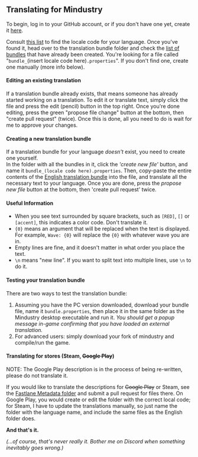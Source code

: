 ## Translating for Mindustry

To begin, log in to your GitHub account, or if you don't have one yet, create it [here](https://github.com/).

Consult [this list](https://www.science.co.il/language/Locale-codes.php) to find the locale code for your language. Once you've found it, 
head over to the translation bundle folder and check the [list of bundles](https://github.com/Anuken/Mindustry/tree/master/core/assets/bundles) that have already been created. 
You're looking for a file called "`bundle_`(insert locale code here)`.properties`". If you don't find one, create one manually (more info below).

#### Editing an existing translation

If a translation bundle already exists, that means someone has already started working on a translation. To edit it or translate text, simply click the file and press the edit (pencil) button in the top right. Once you're done editing, press the green "propose file change" button at the bottom, then "create pull request" (twice).
Once this is done, all you need to do is wait for me to approve your changes.

#### Creating a new translation bundle

If a translation bundle for your language *doesn't* exist, you need to create one yourself.  
In the folder with all the bundles in it, click the *'create new file'* button, and name it `bundle_(locale code here).properties`. 
Then, copy-paste the entire contents of the [English translation bundle](https://raw.githubusercontent.com/Anuken/Mindustry/master/core/assets/bundles/bundle.properties) into the file, and translate all the necessary text to your language.
Once you are done, press the *propose new file* button at the bottom, then 'create pull request' twice.  

#### Useful Information

- When you see text surrounded by square brackets, such as `[RED]`, `[]` or `[accent]`, this indicates a color code. Don't translate it.
- `{0}` means an argument that will be replaced when the text is displayed. For example, `Wave: {0}` will replace the `{0}` with whatever wave you are in.
- Empty lines are fine, and it doesn't matter in what order you place the text.
- `\n` means "new line". If you want to split text into multiple lines, use `\n` to do it.

#### Testing your translation bundle

There are two ways to test the translation bundle:
1) Assuming you have the PC version downloaded, download your bundle file, name it `bundle.properties`, then place it in the same folder as the Mindustry desktop executable and run it. *You should get a popup message in-game confirming that you have loaded an external translation.*
2) For advanced users: simply download your fork of mindustry and compile/run the game.

#### Translating for stores (Steam, ~~Google Play~~)

NOTE: The Google Play description is in the process of being re-written, please do not translate it.

If you would like to translate the descriptions for ~~Google Play~~ or Steam, see the [Fastlane Metadata folder](https://github.com/Anuken/Mindustry/tree/master/fastlane/metadata) and submit a pull request for files there. On Google Play, you would create or edit the folder with the correct local code; for Steam, I have to update the translations manually, so just name the folder with the language name, and include the same files as the English folder does.

**And that's it.**  

*(...of course, that's never really it. Bother me on Discord when something inevitably goes wrong.)*
